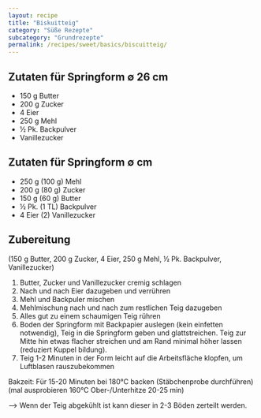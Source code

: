 ```yaml
---
layout: recipe
title: "Biskuitteig"
category: "Süße Rezepte"
subcategory: "Grundrezepte"
permalink: /recipes/sweet/basics/biscuitteig/
---
```


## Zutaten für Springform ∅ 26 cm
- 150 g Butter
- 200 g Zucker
- 4 Eier
- 250 g Mehl
- ½ Pk. Backpulver
- Vanillezucker

## Zutaten für Springform ∅  cm
- 250 g (100 g) Mehl
- 200 g (80 g) Zucker
- 150 g (60 g) Butter
- ½ Pk. (1 TL) Backpulver
- 4 Eier (2)
Vanillezucker

## Zubereitung
(150 g Butter, 200 g Zucker, 4 Eier, 250 g Mehl, ½ Pk. Backpulver, Vanillezucker)
1. Butter, Zucker und Vanillezucker cremig schlagen
2. Nach und nach Eier dazugeben und verrühren
3. Mehl und Backpuler mischen
4. Mehlmischung nach und nach zum restlichen Teig dazugeben
5. Alles gut zu einem schaumigen Teig rühren
6. Boden der Springform mit Backpapier auslegen (kein einfetten notwendig), Teig in die Springform geben und glattstreichen. Teig zur Mitte hin etwas flacher streichen und am Rand minimal höher lassen (reduziert Kuppel bildung).
7. Teig 1-2 Minuten in der Form leicht auf die Arbeitsfläche klopfen, um Luftblasen rauszubekommen

Bakzeit: Für 15-20 Minuten bei 180°C backen (Stäbchenprobe durchführen)
(mal ausprobieren 160°C Ober-/Unterhitze 20-25 min)

--> Wenn der Teig abgekühlt ist kann dieser in 2-3 Böden zerteilt werden.

